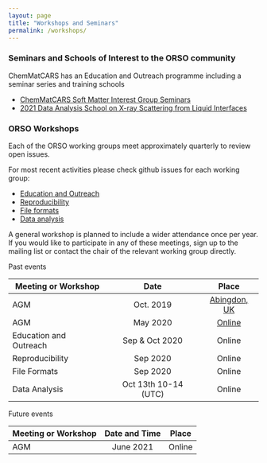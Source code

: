 ```yaml
---
layout: page
title: "Workshops and Seminars"
permalink: /workshops/
---
```


### Seminars and Schools of Interest to the ORSO community

ChemMatCARS has an Education and Outreach programme including a seminar series and training schools

- [ChemMatCARS Soft Matter Interest Group Seminars](https://chemmatcars.uchicago.edu/education-and-outreach/soft-matter-interest-group-seminar/)
- [2021 Data Analysis School on X-ray Scattering from Liquid Interfaces](https://chemmatcars.uchicago.edu/2021-data-analysis-school-liquid-interfaces/)


### ORSO Workshops

Each of the ORSO working groups meet approximately quarterly to review open issues.

For most recent activities please check github issues for each working group:
- [Education and Outreach](https://github.com/reflectivity/edu_outreach/issues)
- [Reproducibility](https://github.com/reflectivity//reproducibility/issues)
- [File formats](https://github.com/reflectivity/file_format/issues)
- [Data analysis](https://github.com/reflectivity/analysis/issues)

A general workshop is planned to include a wider attendance once per year.
If you would like to participate in any of these meetings, sign up to the mailing list or contact the chair of the relevant working group directly.

Past events

| Meeting or Workshop |      Date      |  Place |
|----------|:-------------:|:------:|
| AGM | Oct. 2019 |  [Abingdon, UK](./workshop_2019/)|
| AGM | May 2020 |   [Online](./workshop_2020/)  |
| Education and Outreach | Sep & Oct 2020 | Online |
| Reproducibility | Sep 2020 | Online  |
| File Formats | Sep 2020 | Online |
|  Data Analysis | Oct 13th 10-14 (UTC) | Online | 

Future events

|  Meeting or Workshop | Date and Time   |      Place      |
|----------|:-------------:|:------:|
|  AGM | June 2021 | Online |
